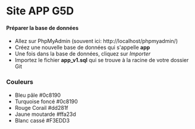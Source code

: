 # Site APP G5D #

#### Préparer la base de données

  - Allez sur PhpMyAdmin (souvent ici: http://localhost/phpmyadmin/)
  - Créez une nouvelle base de données qui s'appelle **app**
  - Une fois dans la base de données, cliquez sur *Importer*
  - Importez le fichier **app_v1.sql** qui se trouve à la racine de votre dossier Git

### Couleurs

  - Bleu pâle #0c8190
  - Turquoise foncé #0c8190
  - Rouge Corail #dd281f
  - Jaune moutarde #ffa23d
  - Blanc cassé #F3EDD3